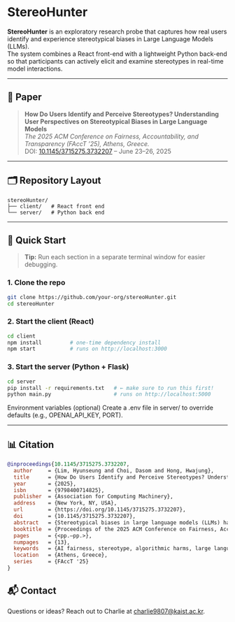 # StereoHunter

**StereoHunter** is an exploratory research probe that captures how real users identify and experience stereotypical biases in Large Language Models (LLMs).  
The system combines a React front-end with a lightweight Python back-end so that participants can actively elicit and examine stereotypes in real-time model interactions.

---

## 📑 Paper

> **How Do Users Identify and Perceive Stereotypes? Understanding User Perspectives on Stereotypical Biases in Large Language Models**  
> *The 2025 ACM Conference on Fairness, Accountability, and Transparency (FAccT ’25), Athens, Greece.*  
> DOI: [10.1145/3715275.3732207](https://doi.org/10.1145/3715275.3732207) – June 23–26, 2025

---

## 🗂️ Repository Layout

```text
stereoHunter/
├── client/   # React front end
└── server/   # Python back end
```
---

## 🚀 Quick Start

> **Tip:** Run each section in a separate terminal window for easier debugging.

### 1. Clone the repo

```bash
git clone https://github.com/your-org/stereoHunter.git
cd stereoHunter
```
### 2. Start the client (React)

```bash
cd client
npm install         # one-time dependency install
npm start           # runs on http://localhost:3000
```

### 3. Start the server (Python + Flask)

```bash
cd server
pip install -r requirements.txt   # ← make sure to run this first!
python main.py                    # runs on http://localhost:5000
```
Environment variables (optional)
Create a .env file in server/ to override defaults (e.g., OPENAI_API_KEY, PORT).

---

## 📊 Citation
```bibtex
@inproceedings{10.1145/3715275.3732207,
  author     = {Lim, Hyunseung and Choi, Dasom and Hong, Hwajung},
  title      = {How Do Users Identify and Perceive Stereotypes? Understanding User Perspectives on Stereotypical Biases in Large Language Models},
  year       = {2025},
  isbn       = {9798400714825},
  publisher  = {Association for Computing Machinery},
  address    = {New York, NY, USA},
  url        = {https://doi.org/10.1145/3715275.3732207},
  doi        = {10.1145/3715275.3732207},
  abstract   = {Stereotypical biases in large language models (LLMs) have the potential to result in discriminatory responses, posing harm to users and disrupting interactions. While prior research has predominantly focused on assessing stereotypes in LLMs with fairness metrics, there is a limited understanding of how users identify and perceive stereotypes in LLMs. To address this gap, we introduce StereoHunter, a research probe tool designed to examine how individuals identify and perceive stereotypes by observing interactions in which users elicit stereotypical responses from LLMs. Our findings reveal the nuanced considerations and challenges participants faced when evaluating these stereotypes, which varied based on their backgrounds and preconceptions about LLMs. Based on these insights, we discuss how diverse user perspectives can be reflected in identifying stereotypes and informing fairness metrics for mitigating biases in LLMs.},
  booktitle  = {Proceedings of the 2025 ACM Conference on Fairness, Accountability, and Transparency},
  pages      = {<pp.–pp.>},
  numpages   = {13},
  keywords   = {AI fairness, stereotype, algorithmic harms, large language model, human-AI interaction},
  location   = {Athens, Greece},
  series     = {FAccT '25}
}
```

## 📬 Contact
Questions or ideas? Reach out to Charlie at charlie9807@kaist.ac.kr.

